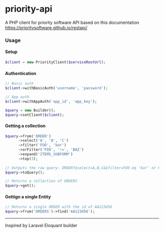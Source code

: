 # priority-api
A PHP client for priority software API
based on this documentation  
https://prioritysoftware.github.io/restapi/

### Usage

#### Setup 
```php
$client = new PriorityClient($serviceRootUrl);
```

#### Authentication
```php
// Basic auth
$client->withBasicAuth('username', 'password');

// App auth
$client->withAppAuth('app_id', 'app_key');
```

```php
$query = new Builder();
$query->setClient($client);
```

#### Getting a collection
```php
$query->from('ORDER')
      ->select('A', 'B', 'C')
      ->filter('FOO', 'bar')
      ->orFilter('FOO', '!=', 'BAZ')
      ->expand('ITEMS_SUBFORM')
      ->top(3);
      
// Outputs the raw query: ORDER?$select=A,B,C&$filter=FOO eq 'bar' or FOO ne 'BAZ'&$expand=ITEMS_SUBFORM&$top=3
$query->toQuery(); 

// Returns a collection of ORDERS
$query->get(); 
```

#### Gettign a single Entity
```php
// Returns a single ORDER with the id of AA123456
$query->from('ORDERS')->find('AA123456');
```

--------------

Inspired by Laravel Eloquant builder

